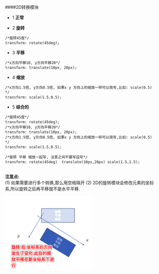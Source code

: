 ####2D转换模块

- 1 **正常**

- 2 **旋转**
```
/*旋转45度*/
transform: rotate(45deg);
```

- 3 **平移**
```
/*x方向平移10, y方向平移20*/
transform: translate(10px, 20px);
```


- 4 **缩放**
```
/*x方向1.5倍, y方向0.5倍, 如果x y 方向上的缩放一样可以简写,比如: scale(0.5) */
transform: scale(1.5,0.5);
```


- 5 **综合的**

 ```
 /*旋转45度*/
 transform: rotate(45deg);
 /*x方向平移10, y方向平移20*/
 transform: translate(10px, 20px);
 /*x方向1.5倍, y方向0.5倍, 如果x y 方向上的缩放一样可以简写,比如: scale(0.5) */
 transform: scale(1.5,0.5);
            
 /*旋转 平移 缩放一起写, 注意之间不要写逗号*/
 transform: rotate(45deg)  translate(10px,20px) scale(1.5,1.5);
             
 ```
 **注意点:**<br>
 (1) 如果需要进行多个转换,那么用空格隔开
 (2) 2D的旋转模块会修改元素的坐标系,所以旋转之后再平移就不是水平平移.
 
 
 ![](/assets/Snip20180718_3.png)
 
 
 
 